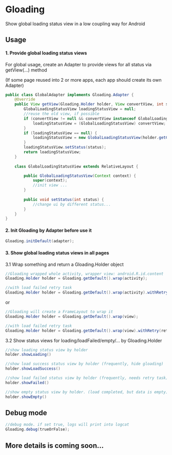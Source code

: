 # Gloading

Show global loading status view in a low coupling way for Android


## Usage

#### 1. Provide global loading status views

For global usage, create an Adapter to provide views for all status via getView(...) method 

(If some page reused into 2 or more apps, each app should create its own Adapter)

```java
public class GlobalAdapter implements Gloading.Adapter {
    @Override
    public View getView(Gloading.Holder holder, View convertView, int status) {
        GlobalLoadingStatusView loadingStatusView = null;
        //reuse the old view, if possible
        if (convertView != null && convertView instanceof GlobalLoadingStatusView) {
            loadingStatusView = (GlobalLoadingStatusView) convertView;
        }
        if (loadingStatusView == null) {
            loadingStatusView = new GlobalLoadingStatusView(holder.getContext(), holder.getRetryTask());
        }
        loadingStatusView.setStatus(status);
        return loadingStatusView;
    }
    
    class GlobalLoadingStatusView extends RelativeLayout {

        public GlobalLoadingStatusView(Context context) {
            super(context);
            //init view ...
        }
        
        public void setStatus(int status) {
            //change ui by different status...
        }
    }
}
```

#### 2. Init Gloading by Adapter before use it
```java
Gloading.initDefault(adapter);
```

#### 3. Show global loading status views in all pages

3.1 Wrap something and return a Gloading.Holder object
```java
//Gloading wrapped whole activity, wrapper view: android.R.id.content
Gloading.Holder holder = Gloading.getDefault().wrap(activity);

//with load failed retry task
Gloading.Holder holder = Gloading.getDefault().wrap(activity).withRetry(retryTask);
```
or
```java
//Gloading will create a FrameLayout to wrap it
Gloading.Holder holder = Gloading.getDefault().wrap(view);

//with load failed retry task
Gloading.Holder holder = Gloading.getDefault().wrap(view).withRetry(retryTask);
```

3.2 Show status views for loading/loadFailed/empty/... by Gloading.Holder
```java
//show loading status view by holder
holder.showLoading() 

//show load success status view by holder (frequently, hide gloading)
holder.showLoadSuccess()

//show load failed status view by holder (frequently, needs retry task)
holder.showFailed()

//show empty status view by holder. (load completed, but data is empty)
holder.showEmpty()
```


## Debug mode

```java
//debug mode. if set true, logs will print into logcat
Gloading.debug(trueOrFalse);
```


## More details is coming soon...
